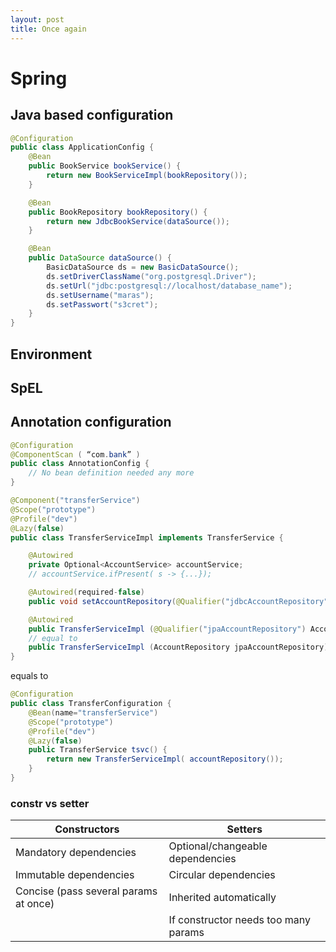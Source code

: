 ```yaml
---
layout: post
title: Once again
---
```

# Spring

## Java based configuration

``` java
@Configuration
public class ApplicationConfig {
    @Bean
    public BookService bookService() {
        return new BookServiceImpl(bookRepository());
    }

    @Bean
    public BookRepository bookRepository() {
        return new JdbcBookService(dataSource());
    }

    @Bean
    public DataSource dataSource() {
        BasicDataSource ds = new BasicDataSource();
        ds.setDriverClassName("org.postgresql.Driver");
        ds.setUrl("jdbc:postgresql://localhost/database_name");
        ds.setUsername("maras");
        ds.setPasswort("s3cret");
    }
}
```

## Environment

## SpEL

## Annotation configuration

```java
@Configuration
@ComponentScan ( “com.bank” )
public class AnnotationConfig {
    // No bean definition needed any more
}

@Component("transferService")
@Scope("prototype")
@Profile("dev")
@Lazy(false)
public class TransferServiceImpl implements TransferService {

    @Autowired
    private Optional<AccountService> accountService;
    // accountService.ifPresent( s -> {...});

    @Autowired(required-false)
    public void setAccountRepository(@Qualifier("jdbcAccountRepository") AccountRepository a) { this.accountRepository = a;}

    @Autowired
    public TransferServiceImpl (@Qualifier("jpaAccountRepository") AccountRepository accRep) { ... }
    // equal to 
    public TransferServiceImpl (AccountRepository jpaAccountRepository)
}
```

equals to

```java
@Configuration
public class TransferConfiguration {
    @Bean(name="transferService")
    @Scope("prototype")
    @Profile("dev")
    @Lazy(false)
    public TransferService tsvc() { 
        return new TransferServiceImpl( accountRepository());
    }
}
```

### constr vs setter

Constructors            |Setters
---                     | ---
Mandatory dependencies  | Optional/changeable dependencies
Immutable dependencies  | Circular dependencies
Concise (pass several params at once)| Inherited automatically
                        |If constructor needs too many params

